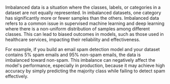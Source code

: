 Imbalanced data is a situation where the classes, labels, or categories in a dataset are not equally represented. In imbalanced datasets, one category has significantly more or fewer samples than the others. Imbalanced data refers to a common issue in supervised machine learning and deep learning where there is a non-uniform distribution of samples among different classes. This can lead to biased outcomes in models, such as those used in healthcare services, impacting their reliability and effectiveness.

For example, if you build an email spam detection model and your dataset contains 5% spam emails and 95% non-spam emails, the data is imbalanced toward non-spam. This imbalance can negatively affect the model's performance, especially in production, because it may achieve high accuracy by simply predicting the majority class while failing to detect spam effectively.